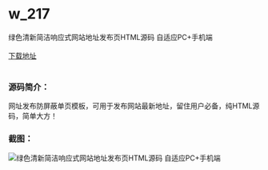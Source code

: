 # w_217
绿色清新简洁响应式网站地址发布页HTML源码 自适应PC+手机端
<br/></br>
[下载地址](https://www.uuid2.com/217.html "下载地址")
<br/></br>
<h3>源码简介：</h3>
<p>网址发布防屏蔽单页模板，可用于发布网站最新地址，留住用户必备，纯HTML源码，简单大方！<p>
<h3>截图：</h3>
<img src="https://www.uuid2.com/wp-content/uploads/img/202105/03acd37981.jpg" alt="绿色清新简洁响应式网站地址发布页HTML源码 自适应PC+手机端">
